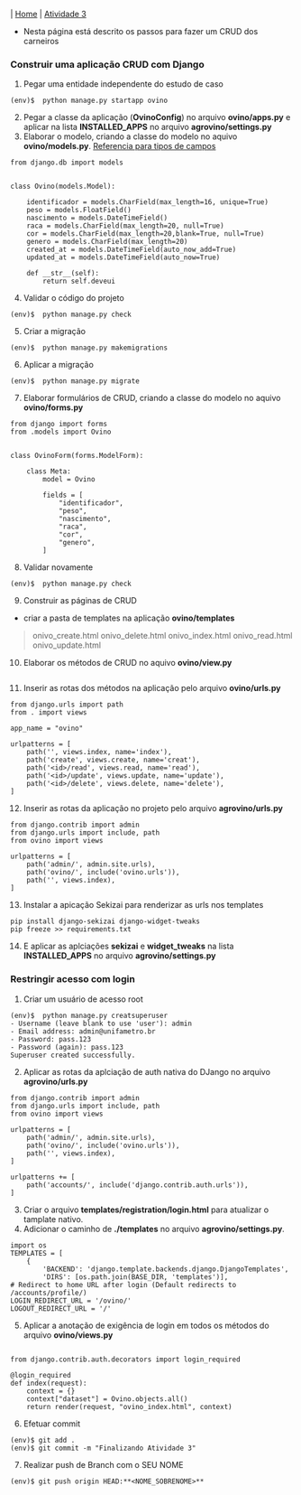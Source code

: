 |  [Home](/README.md)  |  [Atividade 3](/doc/atv3.md)

*  Nesta página está descrito os passos para fazer um CRUD dos carneiros

### Construir uma aplicação CRUD com Django
1. Pegar uma entidade independente do estudo de caso
```
(env)$  python manage.py startapp ovino
```
2. Pegar a classe da aplicação (**OvinoConfig**) no arquivo **ovino/apps.py** e aplicar na lista **INSTALLED_APPS** no arquivo **agrovino/settings.py**
3. Elaborar o modelo, criando a classe do modelo no aquivo **ovino/models.py**. [Referencia para tipos de campos](https://docs.djangoproject.com/en/4.1/ref/models/fields/#model-field-types)
```
from django.db import models


class Ovino(models.Model):
    
    identificador = models.CharField(max_length=16, unique=True)
    peso = models.FloatField()
    nascimento = models.DateTimeField()
    raca = models.CharField(max_length=20, null=True)
    cor = models.CharField(max_length=20,blank=True, null=True)
    genero = models.CharField(max_length=20)
    created_at = models.DateTimeField(auto_now_add=True)
    updated_at = models.DateTimeField(auto_now=True)

    def __str__(self):
        return self.deveui

```
4. Validar o código do projeto
```
(env)$  python manage.py check
```
5. Criar a migração
```
(env)$  python manage.py makemigrations
```
6. Aplicar a migração
```
(env)$  python manage.py migrate
```
7. Elaborar formulários de CRUD, criando a classe do modelo no aquivo **ovino/forms.py**
```
from django import forms
from .models import Ovino


class OvinoForm(forms.ModelForm):

	class Meta:
		model = Ovino

		fields = [
			"identificador",
            "peso",
            "nascimento",
            "raca",
            "cor",
            "genero",
		]

```
8. Validar novamente
```
(env)$  python manage.py check
```
9. Construir as páginas de CRUD
- criar a pasta de templates na aplicação **ovino/templates**
> onivo_create.html
> onivo_delete.html
> onivo_index.html
> onivo_read.html
> onivo_update.html
10.  Elaborar os métodos de CRUD no aquivo **ovino/view.py**
```

```
11. Inserir as rotas dos métodos na aplicação pelo arquivo **ovino/urls.py**
```
from django.urls import path
from . import views

app_name = "ovino"

urlpatterns = [
    path('', views.index, name='index'),
    path('create', views.create, name='creat'),
    path('<id>/read', views.read, name='read'),
    path('<id>/update', views.update, name='update'),
    path('<id>/delete', views.delete, name='delete'),
]
```
12. Inserir as rotas da aplicação no projeto pelo arquivo **agrovino/urls.py**
```
from django.contrib import admin
from django.urls import include, path
from ovino import views

urlpatterns = [
    path('admin/', admin.site.urls),
    path('ovino/', include('ovino.urls')),
    path('', views.index),
]

```
13. Instalar a apicação Sekizai para renderizar as urls nos templates
```
pip install django-sekizai django-widget-tweaks
pip freeze >> requirements.txt
```
14. E aplicar as aplciações **sekizai** e **widget_tweaks** na lista **INSTALLED_APPS**  no arquivo **agrovino/settings.py**

### Restringir acesso com login
1. Criar um usuário de acesso root
```
(env)$  python manage.py creatsuperuser
- Username (leave blank to use 'user'): admin
- Email address: admin@unifametro.br
- Password: pass.123
- Password (again): pass.123
Superuser created successfully.
```
2. Aplicar as rotas da aplciação de auth nativa do DJango no arquivo **agrovino/urls.py**
```
from django.contrib import admin
from django.urls import include, path
from ovino import views

urlpatterns = [
    path('admin/', admin.site.urls),
    path('ovino/', include('ovino.urls')),
    path('', views.index),
]

urlpatterns += [
    path('accounts/', include('django.contrib.auth.urls')),
]

```
3.  Criar o arquivo **templates/registration/login.html** para atualizar o tamplate nativo.
4.  Adicionar o caminho de **./templates** no arquivo **agrovino/settings.py**.
```
import os
TEMPLATES = [
    {
        'BACKEND': 'django.template.backends.django.DjangoTemplates',
        'DIRS': [os.path.join(BASE_DIR, 'templates')],
# Redirect to home URL after login (Default redirects to /accounts/profile/)
LOGIN_REDIRECT_URL = '/ovino/'
LOGOUT_REDIRECT_URL = '/'
```

5. Aplicar a anotação de exigência de login em todos os métodos do arquivo  **ovino/views.py**
```

from django.contrib.auth.decorators import login_required

@login_required
def index(request):
    context = {}
    context["dataset"] = Ovino.objects.all()
    return render(request, "ovino_index.html", context)

```
6. Efetuar commit 
```
(env)$ git add .
(env)$ git commit -m "Finalizando Atividade 3"
```
7. Realizar push de Branch com o SEU NOME
```
(env)$ git push origin HEAD:**<NOME_SOBRENOME>**
```




